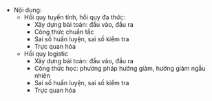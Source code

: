 * Nội dung:
  + Hồi quy tuyến tính, hồi quy đa thức:
    - Xây dựng bài toán: đầu vào, đầu ra
    - Công thức chuẩn tắc
    - Sai số huấn luyện, sai số kiểm tra
    - Trực quan hóa
  + Hồi quy logistic
    - Xây dựng bài toán: đầu vào, đầu ra
    - Công thức học: phương pháp hướng giảm, hướng giảm ngẫu nhiên
    - Sai số huấn luyện, sai số kiểm tra
    - Trực quan hóa
